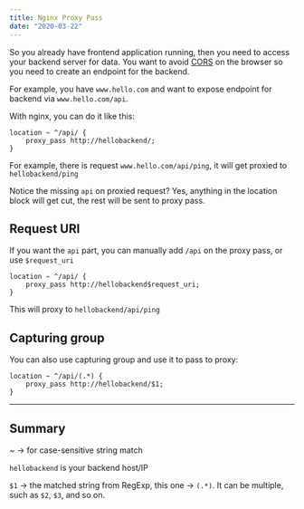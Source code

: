 ```yaml
---
title: Nginx Proxy Pass
date: "2020-03-22"
---
```


So you already have frontend application running, then you need to access your backend server for data.
You want to avoid [CORS](https://developer.mozilla.org/en-US/docs/Web/HTTP/CORS) on the browser so you need to create an endpoint for the backend.

For example, you have `www.hello.com` and want to expose endpoint for backend via `www.hello.com/api`.

With nginx, you can do it like this:

```nginx
location ~ ^/api/ {
    proxy_pass http://hellobackend/;
}
```

For example, there is request `www.hello.com/api/ping`, it will get proxied to `hellobackend/ping`

Notice the missing `api` on proxied request? Yes, anything in the location block will get cut, the rest will be sent to proxy pass.

## Request URI

If you want the `api` part, you can manually add `/api` on the proxy pass, or use `$request_uri`

```nginx
location ~ ^/api/ {
    proxy_pass http://hellobackend$request_uri;
}
```

This will proxy to `hellobackend/api/ping`

## Capturing group

You can also use capturing group and use it to pass to proxy:

```nginx
location ~ ^/api/(.*) {
    proxy_pass http://hellobackend/$1;
}
```

---

## Summary

*~* -> for case-sensitive string match

`hellobackend` is your backend host/IP

`$1` -> the matched string from RegExp, this one -> `(.*)`.
It can be multiple, such as `$2`, `$3`, and so on.
